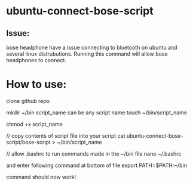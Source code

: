 # ubuntu-connect-bose-script

## Issue:
  bose headphone have a issue connecting to bluetooth on ubuntu and several linux distrubutions. Running this command
  will allow bose headphones to connect.

# How to use:
 clone github repo
 
 mkdir ~/bin
 script_name can be any script name
 touch ~/bin/script_name
 
 chmod +x script_name
 
 // copy contents of script file into your script
 cat ubuntu-connect-bose-script/bose-script > ~/bin/script_name
 
 // allow .bashrc to run commands made in the ~/bin file
nano ~/.bashrc  

and enter following  command at bottom of file
  export PATH=$PATH:~/bin
  
  
  command should now work!
 
 
      
